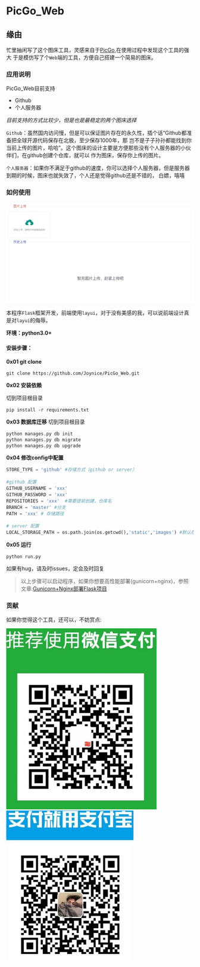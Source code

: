 # PicGo_Web

## 缘由

忙里抽闲写了这个图床工具，灵感来自于[PicGo](https://github.com/Molunerfinn/PicGo),在使用过程中发现这个工具的强大
于是模仿写了个`Web`端的工具，方便自己搭建一个简易的图床。

### 应用说明

PicGo_Web目前支持

- Github
- 个人服务器

*目前支持的方式比较少，但是也是最稳定的两个图床选择*

`Github`：虽然国内访问慢，但是可以保证图片存在的永久性，插个话“Github都准备把全球开源代码保存在北极，至少保存1000年，那
岂不是子子孙孙都能找到你当前上传的图片，哈哈”。这个图床的设计主要是方便那些没有个人服务器的小伙伴们，在github创建个仓库，就可以
作为图床，保存你上传的图片。

`个人服务器`：如果你不满足于github的速度，你可以选择个人服务器，但是服务器到期的时候，图床也就失效了，个人还是觉得github还是不错的，
白嫖，嘻嘻

### 如何使用

![界面](https://raw.githubusercontent.com/Joynice/image/master/img/picweb.JPG)

本程序`Flask`框架开发，前端使用`layui`，对于没有美感的我，可以说前端设计真是对`layui`的侮辱。

**环境：python3.0+**

#### 安装步骤：

**0x01 git clone**
 ```text
git clone https://github.com/Joynice/PicGo_Web.git
```

**0x02 安装依赖**

切到项目根目录
```text
pip install -r requirements.txt
```

**0x03 数据库迁移**
切到项目根目录
```text
python manages.py db init
python manages.py db migrate
python manages.py db upgrade
```

**0x04 修改config中配置**
```python
STORE_TYPE = 'github' #存储方式（github or server）

#github 配置
GITHUB_USERNAME = 'xxx'
GITHUB_PASSWORD = 'xxx'
REPOSITORIES = 'xxx'  #需要提前创建，仓库名
BRANCH = 'master' #分支
PATH = 'xxx' # 存储路径

# server 配置
LOCAL_STORAGE_PATH = os.path.join(os.getcwd(),'static','images') #默认存储到项目static/images文件夹下
```

**0x05 运行**
```text
python run.py
```
如果有hug，请及时issues，定会及时回复

> 以上步骤可以启动程序，如果你想要高性能部署(gunicorn+nginx)，参照文章:[Gunicorn+Nginx部署Flask项目](http://lr.dropsec.xyz/2019/12/14/Gunicorn-Nginx%E9%83%A8%E7%BD%B2Flask%E9%A1%B9%E7%9B%AE/)

### 贡献

如果你觉得这个工具，还可以，不妨赏点:

![微信](https://raw.githubusercontent.com/Joynice/image/master/img/wx.JPG)
![支付宝](https://raw.githubusercontent.com/Joynice/image/master/img/zfb.JPG)